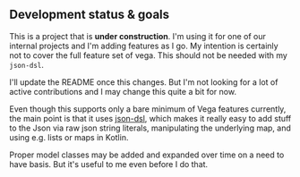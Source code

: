 ## Development status & goals

This is a project that is **under construction**. I'm using it for one of our internal projects and I'm adding features as I go. My intention is certainly not to cover the full feature set of vega. This should not be needed with my `json-dsl`.

I'll update the README once this changes. But I'm not looking for a lot of active contributions and I may change this quite a bit for now.

Even though this supports only a bare minimum of Vega features currently, the main point is that it uses [json-dsl](https://github.com/jillesvangurp/json-dsl), which makes it really easy to add stuff to the Json via raw json string literals, manipulating the underlying map, and using e.g. lists or maps in Kotlin. 

Proper model classes may be added and expanded over time on a need to have basis. But it's useful to me even before I do that.

